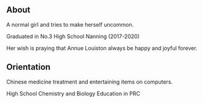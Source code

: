 ## About
A normal girl and tries to make herself uncommon.

Graduated in No.3 High School Nanning (2017-2020)

Her wish is praying that Annue Louiston always be happy and joyful forever.

## Orientation
Chinese medicine treatment and entertaining items on computers.

High School Chemistry and Biology Education in PRC

